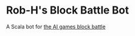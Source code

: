 # Rob-H's Block Battle Bot
A Scala bot for [the AI games block battle](http://theaigames.com/competitions/ai-block-battle)
